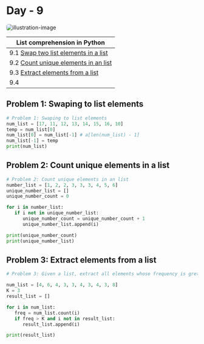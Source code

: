 # Day - 9

<img style="border-radius: 5px" src="" alt="illustration-image" />

| List comprehension in Python                                                       |
| ---------------------------------------------------------------------------------- |
| 9.1 [Swap two list elements in a list](#problem-1-swaping-to-list-elements)        |
| 9.2 [Count unique elements in an list](#problem-2-count-unique-elements-in-a-list) |
| 9.3 [Extract elements from a list](#problem-3-extract-elements-from-a-list)        |
| 9.4 []()                                                                           |

## Problem 1: Swaping to list elements

```python
# Problem 1: Swaping to list elements
num_list = [17, 11, 12, 13, 14, 15, 16, 10]
temp = num_list[0]
num_list[0] = num_list[-1] # a[len(num_list) - 1]
num_list[-1] = temp
print(num_list)
```

## Problem 2: Count unique elements in a list

```python
# Problem 2: Count unique elements in an list
number_list = [1, 2, 2, 3, 3, 3, 4, 5, 6]
unique_number_list = []
unique_number_count = 0

for i in number_list:
   if i not in unique_number_list:
      unique_number_count = unique_number_count + 1
      unique_number_list.append(i)

print(unique_number_count)
print(unique_number_list)
```

## Problem 3: Extract elements from a list

```python
# Problem 3: Given a list, extract all elements whose frequency is greter than K. num_list = [4, 6, 4, 3, 3, 4, 3, 4, 3, 8] K = 3

num_list = [4, 6, 4, 3, 3, 4, 3, 4, 3, 8]
K = 3
result_list = []

for i in num_list:
   freq = num_list.count(i)
   if freq > K and i not in result_list:
      result_list.append(i)

print(result_list)
```
